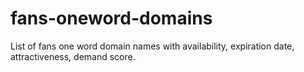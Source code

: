 # fans-oneword-domains
List of fans one word domain names with availability, expiration date, attractiveness, demand score.
